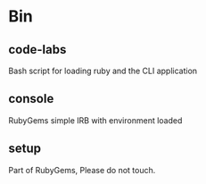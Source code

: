 # Bin

## code-labs
Bash script for loading ruby and the CLI application

## console
RubyGems simple IRB with environment loaded

## setup
Part of RubyGems, Please do not touch.